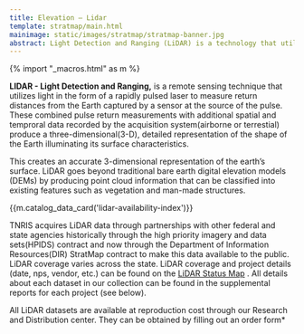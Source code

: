 ```yaml
---
title: Elevation – Lidar
template: stratmap/main.html
mainimage: static/images/stratmap/stratmap-banner.jpg
abstract: Light Detection and Ranging (LiDAR) is a technology that utilizes lasers to measure the distance from an airborne sensor (such as an airplane) to points on the ground.
---
```

{% import "_macros.html" as m %}


<p class="lead"><strong>LIDAR - Light Detection and Ranging,</strong> is a remote sensing technique that utilizes light in the form of a rapidly pulsed laser to measure return distances from the Earth captured by a sensor at the source of the pulse. These combined pulse return measurements with additional spatial and temproral data recorded by the acquisition system(airborne or terrestial) produce a three-dimensional(3-D), detailed representation of the shape of the Earth illuminating its surface characteristics.</p>

This creates an accurate 3-dimensional representation of the earth’s surface. LiDAR goes beyond traditional bare earth digital elevation models (DEMs) by producing point cloud information that can be classified into existing features such as vegetation and man-made structures.

{{m.catalog_data_card('lidar-availability-index')}}

TNRIS acquires LiDAR data through partnerships with other federal and state agencies historically through the high priority imagery and data sets(HPIDS) contract and now through the Department of Information Resources(DIR) StratMap contract to make this data available to the public. LiDAR coverage varies across the state. LiDAR coverage and project details (date, nps, vendor, etc.) can be found on the [LiDAR Status Map](https://tnris-twdb.cartodb.com/u/tnris/viz/41bcf87c-0248-11e6-b572-0e31c9be1b51/public_map) . All details about each dataset in our collection can be found in the supplemental reports for each project (see below).

All LiDAR datasets are available at reproduction cost through our Research and Distribution center. They can be obtained by filling out an order form*
